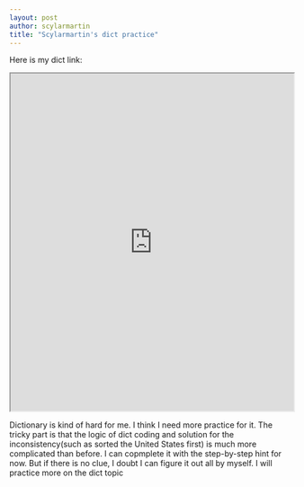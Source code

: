 ```yaml
---
layout: post
author: scylarmartin
title: "Scylarmartin's dict practice"
---
```


Here is my dict link:

<iframe src="https://trinket.io/embed/python3/4869c345c9" width="100%" height="600" frameb
order="0" marginwidth="0" marginheight="0" allowfullscreen></iframe>

Dictionary is kind of hard for me. I think I need more practice for it. The tricky part is that the logic of dict coding and solution for
the inconsistency(such as sorted the United States first) is much more complicated than before. I can copmplete it with the step-by-step 
hint for now. But if there is no clue, I doubt I can figure it out all by myself. I will practice more on the dict topic
